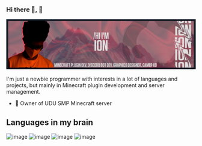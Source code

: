 ### Hi there 👋, 👀
![](https://raw.githubusercontent.com/captainion2119/captainion2119/b7690092be4d5209506de416fa45b86e5a40bd51/media/banner.png)

I'm just a newbie programmer with interests in a lot of languages and projects, but mainly in Minecraft plugin development and server management.

- 🔭 Owner of UDU SMP Minecraft server

## Languages in my brain
![image](https://img.shields.io/badge/C%23-239120?style=for-the-badge&logo=c-sharp&logoColor=white) ![image](https://img.shields.io/badge/Java-ED8B00?style=for-the-badge&logo=java&logoColor=white) ![image](https://img.shields.io/badge/Lua-2C2D72?style=for-the-badge&logo=lua&logoColor=white) ![image](https://img.shields.io/badge/Python-FFD43B?style=for-the-badge&logo=python&logoColor=blue) 




